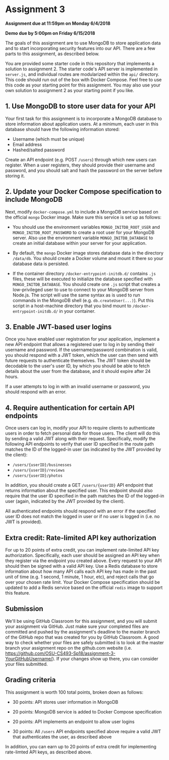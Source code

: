 # Assignment 3

**Assignment due at 11:59pm on Monday 6/4/2018**

**Demo due by 5:00pm on Friday 6/15/2018**

The goals of this assignment are to use MongoDB to store application data and to start incorporating security features into our API.  There are a few parts to this assignment, as described below.

You are provided some starter code in this repository that implements a solution to assignment 2.  The starter code's API server is implemented in `server.js`, and individual routes are modularized within the `api/` directory.  This code should run out of the box with Docker Compose.  Feel free to use this code as your starting point for this assignment.  You may also use your own solution to assignment 2 as your starting point if you like.

## 1. Use MongoDB to store user data for your API

Your first task for this assignment is to incorporate a MongoDB database to store information about application users.  At a minimum, each user in this database should have the following information stored:
  * Username (which must be unique)
  * Email address
  * Hashed/salted password

Create an API endpoint (e.g. POST `/users`) through which new users can register.  When a user registers, they should provide their username and password, and you should salt and hash the password on the server before storing it.

## 2. Update your Docker Compose specification to include MongoDB

Next, modify `docker-compose.yml` to include a MongoDB service based on the official `mongo` Docker image.  Make sure this service is set up as follows:
  * You should use the environment variables `MONGO_INITDB_ROOT_USER` and `MONGO_INITDB_ROOT_PASSWORD` to create a root user for your MongoDB server.  Also use the environment variable `MONGO_INITDB_DATABASE` to create an initial database within your server for your application.

  * By default, the `mongo` Docker image stores database data in the directory `/data/db`.  You should create a Docker volume and mount it there so your database data is persisted.

  * If the container directory `/docker-entrypoint-initdb.d/` contains `.js` files, these will be executed to initialize the database specified with `MONGO_INITDB_DATABASE`.  You should create one `.js` script that creates a low-privileged user to use to connect to your MongoDB server from Node.js.  The script will use the same syntax as is used to run commands in the MongoDB shell (e.g. `db.createUser(...)`).  Put this script in a host-machine directory that you bind mount to `/docker-entrypoint-initdb.d/` in your container.

## 3. Enable JWT-based user logins

Once you have enabled user registration for your application, implement a new API endpoint that allows a registered user to log in by sending their username and password.  If the username/password combination is valid, you should respond with a JWT token, which the user can then send with future requests to authenticate themselves.  The JWT token should be decodable to the user's user ID, by which you should be able to fetch details about the user from the database, and it should expire after 24 hours.

If a user attempts to log in with an invalid username or password, you should respond with an error.

## 4. Require authentication for certain API endpoints

Once users can log in, modify your API to require clients to authenticate users in order to fetch personal data for those users.  The client will do this by sending a valid JWT along with their request.  Specifically, modify the following API endpoints to verify that user ID specified in the route path matches the ID of the logged-in user (as indicated by the JWT provided by the client):
  * `/users/{userID}/businesses`
  * `/users/{userID}/reviews`
  * `/users/{userID}/photos`

In addition, you should create a GET `/users/{userID}` API endpoint that returns information about the specified user.  This endpoint should also require that the user ID specified in the path matches the ID of the logged-in user (again, indicated by the JWT provided by the client).

All authenticated endpoints should respond with an error if the specified user ID does not match the logged in user or if no user is logged in (i.e. no JWT is provided).

## Extra credit: Rate-limited API key authorization

For up to 20 points of extra credit, you can implement rate-limited API key authorization.  Specifically, each user should be assigned an API key when they register via the endpoint you created above.  Every request to your API should then be signed with a valid API key.  Use a Redis database to store information about how many API calls each API key has made in the past unit of time (e.g. 1 second, 1 minute, 1 hour, etc), and reject calls that go over your chosen rate limit.  Your Docker Compose specification should be updated to add a Redis service based on the official `redis` image to support this feature.

## Submission

We'll be using GitHub Classroom for this assignment, and you will submit your assignment via GitHub.  Just make sure your completed files are committed and pushed by the assignment's deadline to the master branch of the GitHub repo that was created for you by GitHub Classroom.  A good way to check whether your files are safely submitted is to look at the master branch your assignment repo on the github.com website (i.e. https://github.com/OSU-CS493-Sp18/assignment-3-YourGitHubUsername/). If your changes show up there, you can consider your files submitted.

## Grading criteria

This assignment is worth 100 total points, broken down as follows:

  * 30 points: API stores user information in MongoDB

  * 20 points: MongoDB service is added to Docker Compose specification

  * 20 points: API implements an endpoint to allow user logins

  * 30 points: All `/users` API endpoints specified above require a valid JWT that authenticates the user, as described above

In addition, you can earn up to 20 points of extra credit for implementing rate-limted API keys, as described above.
